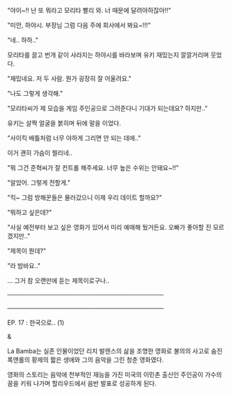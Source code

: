 "야이~!! 난 또 뭐라고 모리타 빨리 와. 너 때문에 달려야하잖아!!"

"미안, 하야시. 부장님 그럼 다음 주에 회사에서 봐요~!!!"

"네.. 하하.."

모리타를 끌고 번개 같이 사라지는 하야시를 바라보며 유키 재밌는지 깔깔거리며 웃었다.

"재밌네요. 저 두 사람. 뭔가 굉장히 잘 어울려요."

"나도 그렇게 생각해."

"모리타씨가 제 모습을 게임 주인공으로 그려준다니 기대가 되는데요? 하지만.."

유키는 살짝 얼굴을 붉히며 뒤에 말을 이었다.

"사이킥 배틀처럼 너무 야하게 그리면 안 되는 데에.."

이거 괜히 가슴이 찔리네..

"뭐 그건 준혁씨가 잘 컨트롤 해주세요. 너무 높은 수위는 안돼요~!!"

"알았어. 그렇게 전할게."

"킥~ 그럼 방해꾼들은 물러갔으니 이제 우리 데이트 할까요?"

"뭐하고 싶은데?"

"사실 예전부터 보고 싶은 영화가 있어서 미리 예매해 뒀거든요. 오빠가 좋아할 진 모르겠지만.."

"제목이 뭔데?"

"라 밤바요.."

... 그거 참 오랜만에 듣는 제목이로구나..

────────────────────────────────────

────────────────────────────────────

EP. 17 : 한국으로.. (1)

&

La Bamba는 실존 인물이었던 리치 발렌스의 삶을 조명한 영화로 불의의 사고로 숨진 록앤롤의 황제의 짧은 생애와 그의 음악을 그린 청춘 영화였다.

영화의 스토리는 음악에 천부적인 재능을 가진 미국의 이민촌 출신인 주인공이 가수의 꿈을 키워 나가며 할리우드에서 음반 발표로 성공하게 된다.